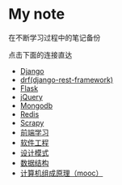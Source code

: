 # My note

在不断学习过程中的笔记备份

点击下面的连接直达

- [Django](./Django.md)
- [drf(django-rest-framework)](./drf(django-rest-framework).md)
- [Flask](./Flask.md)
- [jQuery](./jQuery.md)
- [Mongodb](./Mongodb.md)
- [Redis](./redis.md)
- [Scrapy](Scrapy.md)
- [前端学习](./前端学习.md)
- [软件工程](./软件工程.md)
- [设计模式](./设计模式.md)
- [数据结构](./数据结构.md)
- [计算机组成原理（mooc）](./计算机组成原理.md)

